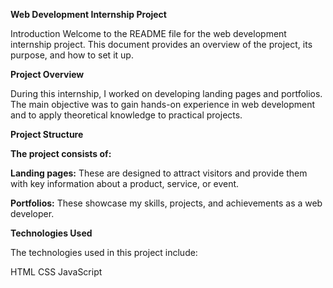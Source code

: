 **Web Development Internship Project**

Introduction
Welcome to the README file for the web development internship project. This document provides an overview of the project, its purpose, and how to set it up.

**Project Overview**

During this internship, I worked on developing landing pages and portfolios. The main objective was to gain hands-on experience in web development and to apply theoretical knowledge to practical projects.

**Project Structure**

**The project consists of:**

**Landing pages:**
These are designed to attract visitors and provide them with key information about a product, service, or event.

**Portfolios:**
These showcase my skills, projects, and achievements as a web developer.

**Technologies Used**

The technologies used in this project include:

HTML
CSS
JavaScript
